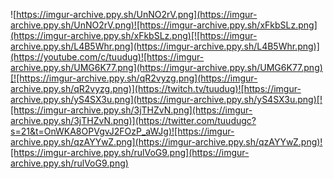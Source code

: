 ![https://imgur-archive.ppy.sh/UnNO2rV.png](https://imgur-archive.ppy.sh/UnNO2rV.png)![https://imgur-archive.ppy.sh/xFkbSLz.png](https://imgur-archive.ppy.sh/xFkbSLz.png)[![https://imgur-archive.ppy.sh/L4B5Whr.png](https://imgur-archive.ppy.sh/L4B5Whr.png)](https://youtube.com/c/tuudug)![https://imgur-archive.ppy.sh/UMG6K77.png](https://imgur-archive.ppy.sh/UMG6K77.png)[![https://imgur-archive.ppy.sh/qR2vyzg.png](https://imgur-archive.ppy.sh/qR2vyzg.png)](https://twitch.tv/tuudug)![https://imgur-archive.ppy.sh/yS4SX3u.png](https://imgur-archive.ppy.sh/yS4SX3u.png)[![https://imgur-archive.ppy.sh/3jTHZvN.png](https://imgur-archive.ppy.sh/3jTHZvN.png)](https://twitter.com/tuudugc?s=21&t=OnWKA8OPVgvJ2FOzP_aWJg)![https://imgur-archive.ppy.sh/qzAYYwZ.png](https://imgur-archive.ppy.sh/qzAYYwZ.png)![https://imgur-archive.ppy.sh/rulVoG9.png](https://imgur-archive.ppy.sh/rulVoG9.png)

<!--
**tuudug/tuudug** is a ✨ _special_ ✨ repository because its `README.md` (this file) appears on your GitHub profile.

Here are some ideas to get you started:

- 🔭 I’m currently working on ...
- 🌱 I’m currently learning ...
- 👯 I’m looking to collaborate on ...
- 🤔 I’m looking for help with ...
- 💬 Ask me about ...
- 📫 How to reach me: ...
- 😄 Pronouns: ...
- ⚡ Fun fact: ...
-->

